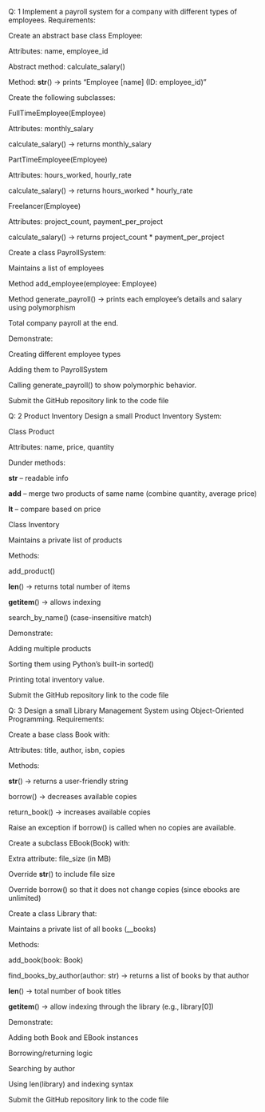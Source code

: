 Q: 1
Implement a payroll system for a company with different types of employees.
Requirements:

Create an abstract base class Employee:

Attributes: name, employee_id

Abstract method: calculate_salary()

Method: __str__() → prints “Employee [name] (ID: employee_id)”

Create the following subclasses:

FullTimeEmployee(Employee)

Attributes: monthly_salary

calculate_salary() → returns monthly_salary

PartTimeEmployee(Employee)

Attributes: hours_worked, hourly_rate

calculate_salary() → returns hours_worked * hourly_rate

Freelancer(Employee)

Attributes: project_count, payment_per_project

calculate_salary() → returns project_count * payment_per_project

Create a class PayrollSystem:

Maintains a list of employees

Method add_employee(employee: Employee)

Method generate_payroll() → prints each employee’s details and salary using polymorphism

Total company payroll at the end.

Demonstrate:

Creating different employee types

Adding them to PayrollSystem

Calling generate_payroll() to show polymorphic behavior.

Submit the GitHub repository link to the code file


Q: 2
Product Inventory
Design a small Product Inventory System:

Class Product

Attributes: name, price, quantity

Dunder methods:

__str__ – readable info

__add__ – merge two products of same name (combine quantity, average price)

__lt__ – compare based on price

Class Inventory

Maintains a private list of products

Methods:

add_product()

__len__() → returns total number of items

__getitem__() → allows indexing

search_by_name() (case-insensitive match)

Demonstrate:

Adding multiple products

Sorting them using Python’s built-in sorted()

Printing total inventory value.

Submit the GitHub repository link to the code file


Q: 3
Design a small Library Management System using Object-Oriented Programming.
Requirements:

Create a base class Book with:

Attributes: title, author, isbn, copies

Methods:

__str__() → returns a user-friendly string

borrow() → decreases available copies

return_book() → increases available copies

Raise an exception if borrow() is called when no copies are available.

Create a subclass EBook(Book) with:

Extra attribute: file_size (in MB)

Override __str__() to include file size

Override borrow() so that it does not change copies (since ebooks are unlimited)

Create a class Library that:

Maintains a private list of all books (__books)

Methods:

add_book(book: Book)

find_books_by_author(author: str) → returns a list of books by that author

__len__() → total number of book titles

__getitem__() → allow indexing through the library (e.g., library[0])

Demonstrate:

Adding both Book and EBook instances

Borrowing/returning logic

Searching by author

Using len(library) and indexing syntax

Submit the GitHub repository link to the code file